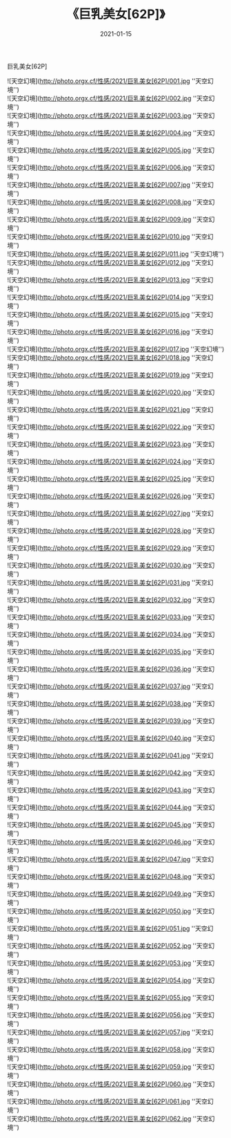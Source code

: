 ﻿---
layout: post
title: 《巨乳美女[62P]》
date: 2021-01-15
img: http://photo.orgx.cf/性感/2021/巨乳美女[62P]/000.jpg
tags: [美女,性感,泳衣]
---

巨乳美女[62P]



![天空幻境](http://photo.orgx.cf/性感/2021/巨乳美女[62P]/001.jpg ''天空幻境'')<br>
![天空幻境](http://photo.orgx.cf/性感/2021/巨乳美女[62P]/002.jpg ''天空幻境'')<br>
![天空幻境](http://photo.orgx.cf/性感/2021/巨乳美女[62P]/003.jpg ''天空幻境'')<br>
![天空幻境](http://photo.orgx.cf/性感/2021/巨乳美女[62P]/004.jpg ''天空幻境'')<br>
![天空幻境](http://photo.orgx.cf/性感/2021/巨乳美女[62P]/005.jpg ''天空幻境'')<br>
![天空幻境](http://photo.orgx.cf/性感/2021/巨乳美女[62P]/006.jpg ''天空幻境'')<br>
![天空幻境](http://photo.orgx.cf/性感/2021/巨乳美女[62P]/007.jpg ''天空幻境'')<br>
![天空幻境](http://photo.orgx.cf/性感/2021/巨乳美女[62P]/008.jpg ''天空幻境'')<br>
![天空幻境](http://photo.orgx.cf/性感/2021/巨乳美女[62P]/009.jpg ''天空幻境'')<br>
![天空幻境](http://photo.orgx.cf/性感/2021/巨乳美女[62P]/010.jpg ''天空幻境'')<br>
![天空幻境](http://photo.orgx.cf/性感/2021/巨乳美女[62P]/011.jpg ''天空幻境'')<br>
![天空幻境](http://photo.orgx.cf/性感/2021/巨乳美女[62P]/012.jpg ''天空幻境'')<br>
![天空幻境](http://photo.orgx.cf/性感/2021/巨乳美女[62P]/013.jpg ''天空幻境'')<br>
![天空幻境](http://photo.orgx.cf/性感/2021/巨乳美女[62P]/014.jpg ''天空幻境'')<br>
![天空幻境](http://photo.orgx.cf/性感/2021/巨乳美女[62P]/015.jpg ''天空幻境'')<br>
![天空幻境](http://photo.orgx.cf/性感/2021/巨乳美女[62P]/016.jpg ''天空幻境'')<br>
![天空幻境](http://photo.orgx.cf/性感/2021/巨乳美女[62P]/017.jpg ''天空幻境'')<br>
![天空幻境](http://photo.orgx.cf/性感/2021/巨乳美女[62P]/018.jpg ''天空幻境'')<br>
![天空幻境](http://photo.orgx.cf/性感/2021/巨乳美女[62P]/019.jpg ''天空幻境'')<br>
![天空幻境](http://photo.orgx.cf/性感/2021/巨乳美女[62P]/020.jpg ''天空幻境'')<br>
![天空幻境](http://photo.orgx.cf/性感/2021/巨乳美女[62P]/021.jpg ''天空幻境'')<br>
![天空幻境](http://photo.orgx.cf/性感/2021/巨乳美女[62P]/022.jpg ''天空幻境'')<br>
![天空幻境](http://photo.orgx.cf/性感/2021/巨乳美女[62P]/023.jpg ''天空幻境'')<br>
![天空幻境](http://photo.orgx.cf/性感/2021/巨乳美女[62P]/024.jpg ''天空幻境'')<br>
![天空幻境](http://photo.orgx.cf/性感/2021/巨乳美女[62P]/025.jpg ''天空幻境'')<br>
![天空幻境](http://photo.orgx.cf/性感/2021/巨乳美女[62P]/026.jpg ''天空幻境'')<br>
![天空幻境](http://photo.orgx.cf/性感/2021/巨乳美女[62P]/027.jpg ''天空幻境'')<br>
![天空幻境](http://photo.orgx.cf/性感/2021/巨乳美女[62P]/028.jpg ''天空幻境'')<br>
![天空幻境](http://photo.orgx.cf/性感/2021/巨乳美女[62P]/029.jpg ''天空幻境'')<br>
![天空幻境](http://photo.orgx.cf/性感/2021/巨乳美女[62P]/030.jpg ''天空幻境'')<br>
![天空幻境](http://photo.orgx.cf/性感/2021/巨乳美女[62P]/031.jpg ''天空幻境'')<br>
![天空幻境](http://photo.orgx.cf/性感/2021/巨乳美女[62P]/032.jpg ''天空幻境'')<br>
![天空幻境](http://photo.orgx.cf/性感/2021/巨乳美女[62P]/033.jpg ''天空幻境'')<br>
![天空幻境](http://photo.orgx.cf/性感/2021/巨乳美女[62P]/034.jpg ''天空幻境'')<br>
![天空幻境](http://photo.orgx.cf/性感/2021/巨乳美女[62P]/035.jpg ''天空幻境'')<br>
![天空幻境](http://photo.orgx.cf/性感/2021/巨乳美女[62P]/036.jpg ''天空幻境'')<br>
![天空幻境](http://photo.orgx.cf/性感/2021/巨乳美女[62P]/037.jpg ''天空幻境'')<br>
![天空幻境](http://photo.orgx.cf/性感/2021/巨乳美女[62P]/038.jpg ''天空幻境'')<br>
![天空幻境](http://photo.orgx.cf/性感/2021/巨乳美女[62P]/039.jpg ''天空幻境'')<br>
![天空幻境](http://photo.orgx.cf/性感/2021/巨乳美女[62P]/040.jpg ''天空幻境'')<br>
![天空幻境](http://photo.orgx.cf/性感/2021/巨乳美女[62P]/041.jpg ''天空幻境'')<br>
![天空幻境](http://photo.orgx.cf/性感/2021/巨乳美女[62P]/042.jpg ''天空幻境'')<br>
![天空幻境](http://photo.orgx.cf/性感/2021/巨乳美女[62P]/043.jpg ''天空幻境'')<br>
![天空幻境](http://photo.orgx.cf/性感/2021/巨乳美女[62P]/044.jpg ''天空幻境'')<br>
![天空幻境](http://photo.orgx.cf/性感/2021/巨乳美女[62P]/045.jpg ''天空幻境'')<br>
![天空幻境](http://photo.orgx.cf/性感/2021/巨乳美女[62P]/046.jpg ''天空幻境'')<br>
![天空幻境](http://photo.orgx.cf/性感/2021/巨乳美女[62P]/047.jpg ''天空幻境'')<br>
![天空幻境](http://photo.orgx.cf/性感/2021/巨乳美女[62P]/048.jpg ''天空幻境'')<br>
![天空幻境](http://photo.orgx.cf/性感/2021/巨乳美女[62P]/049.jpg ''天空幻境'')<br>
![天空幻境](http://photo.orgx.cf/性感/2021/巨乳美女[62P]/050.jpg ''天空幻境'')<br>
![天空幻境](http://photo.orgx.cf/性感/2021/巨乳美女[62P]/051.jpg ''天空幻境'')<br>
![天空幻境](http://photo.orgx.cf/性感/2021/巨乳美女[62P]/052.jpg ''天空幻境'')<br>
![天空幻境](http://photo.orgx.cf/性感/2021/巨乳美女[62P]/053.jpg ''天空幻境'')<br>
![天空幻境](http://photo.orgx.cf/性感/2021/巨乳美女[62P]/054.jpg ''天空幻境'')<br>
![天空幻境](http://photo.orgx.cf/性感/2021/巨乳美女[62P]/055.jpg ''天空幻境'')<br>
![天空幻境](http://photo.orgx.cf/性感/2021/巨乳美女[62P]/056.jpg ''天空幻境'')<br>
![天空幻境](http://photo.orgx.cf/性感/2021/巨乳美女[62P]/057.jpg ''天空幻境'')<br>
![天空幻境](http://photo.orgx.cf/性感/2021/巨乳美女[62P]/058.jpg ''天空幻境'')<br>
![天空幻境](http://photo.orgx.cf/性感/2021/巨乳美女[62P]/059.jpg ''天空幻境'')<br>
![天空幻境](http://photo.orgx.cf/性感/2021/巨乳美女[62P]/060.jpg ''天空幻境'')<br>
![天空幻境](http://photo.orgx.cf/性感/2021/巨乳美女[62P]/061.jpg ''天空幻境'')<br>
![天空幻境](http://photo.orgx.cf/性感/2021/巨乳美女[62P]/062.jpg ''天空幻境'')<br>
